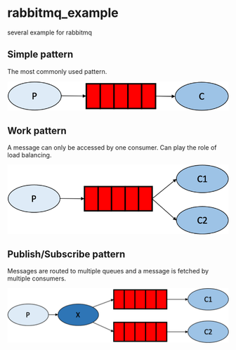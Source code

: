 # rabbitmq_example
 several example for rabbitmq



## Simple pattern

The most commonly used pattern.



![avatar](./doc/simple_pattern.png)



## Work pattern

A message can only be accessed by one consumer. Can play the role of load balancing.

![avatar](./doc/work_pattern.png)



## Publish/Subscribe pattern

Messages are routed to multiple queues and a message is fetched by multiple consumers.

![avatar](./doc/Pub_Sub.png)

